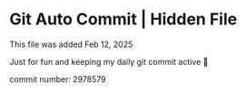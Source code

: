 # Git Auto Commit | Hidden File

This file was added Feb 12, 2025

Just for fun and keeping my daily git commit active 🤪

commit number: 2978579
